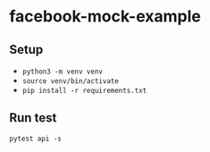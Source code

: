 # facebook-mock-example

## Setup
- `python3 -m venv venv`
- `source venv/bin/activate`
- `pip install -r requirements.txt`


## Run test
`pytest api -s`
